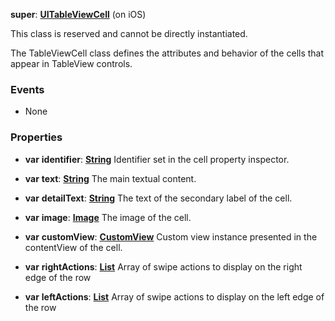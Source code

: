 **super**: **[UITableViewCell](UITableViewCell.md)** (on iOS)

This class is reserved and cannot be directly instantiated.

The TableViewCell class defines the attributes and behavior of the cells that appear in TableView controls.

### Events

* None

### Properties

* **var** **identifier**: **[String](../gravity/types.md)**
Identifier set in the cell property inspector.

* **var** **text**: **[String](../gravity/types.md)**
The main textual content.

* **var** **detailText**: **[String](../gravity/types.md)**
The text of the secondary label of the cell.

* **var** **image**: **[Image](Image.md)**
The image of the cell.

* **var** **customView**: **[CustomView](CustomView.md)**
Custom view instance presented in the contentView of the cell.

* **var** **rightActions**: **[List](../gravity/list.md)**
Array of swipe actions to display on the right edge of the row

* **var** **leftActions**: **[List](../gravity/list.md)**
Array of swipe actions to display on the left edge of the row






